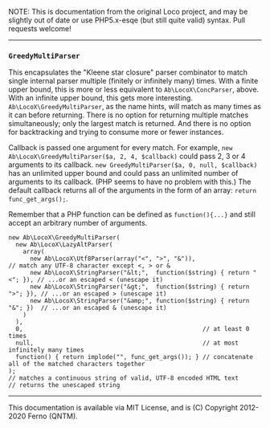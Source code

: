 
NOTE: This is documentation from the original Loco project, and may be slightly out of date or use PHP5.x-esqe (but still quite valid) syntax.  Pull requests welcome!

-----
### `GreedyMultiParser`

This encapsulates the "Kleene star closure" parser combinator to match single internal parser multiple (finitely or infinitely 
many) times. With a finite upper bound, this is more or less equivalent to `Ab\LocoX\ConcParser`, above. With an infinite upper bound, this 
gets more interesting. `Ab\LocoX\GreedyMultiParser`, as the name hints, will match as many times as it can before returning. 
There is no option for returning multiple matches simultaneously; only the largest match is returned. And there is no option for 
backtracking and trying to consume more or fewer instances.

Callback is passed one argument for every match. For example, `new Ab\LocoX\GreedyMultiParser($a, 2, 4, $callback)` could pass 
2, 3 or 4 arguments to its callback. `new GreedyMultiParser($a, 0, null, $callback)` has an unlimited upper bound and could pass 
an unlimited number of arguments to its callback. (PHP seems to have no problem with this.) The default callback returns all of 
the arguments in the form of an array: `return func_get_args();`.

Remember that a PHP function can be defined as `function(){...}` and still accept an arbitrary number of arguments.

    new Ab\LocoX\GreedyMultiParser(
      new Ab\LocoX\LazyAltParser(
        array(
          new Ab\LocoX\Utf8Parser(array("<", ">", "&")),                         // match any UTF-8 character except <, > or &
          new Ab\LocoX\StringParser("&lt;",  function($string) { return "<"; }), // ...or an escaped < (unescape it)
          new Ab\LocoX\StringParser("&gt;",  function($string) { return ">"; }), // ...or an escaped > (unescape it)
          new Ab\LocoX\StringParser("&amp;", function($string) { return "&"; })  // ...or an escaped & (unescape it)
        )
      ),
      0,                                                  // at least 0 times
      null,                                               // at most infinitely many times
      function() { return implode("", func_get_args()); } // concatenate all of the matched characters together
    );
    // matches a continuous string of valid, UTF-8 encoded HTML text
    // returns the unescaped string



-----
This documentation is available via MIT License, and is (C) Copyright 2012-2020 Ferno (QNTM).

